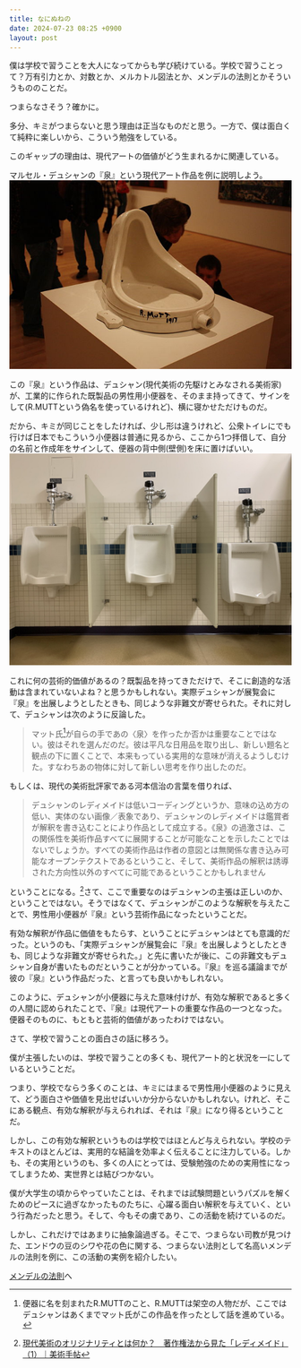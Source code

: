 ```yaml
---
title: なにぬねの
date: 2024-07-23 08:25 +0900
layout: post
---
```

僕は学校で習うことを大人になってからも学び続けている。学校で習うことって？万有引力とか、対数とか、メルカトル図法とか、メンデルの法則とかそういうもののことだ。

つまらなさそう？確かに。

多分、キミがつまらないと思う理由は正当なものだと思う。一方で、僕は面白くて純粋に楽しいから、こういう勉強をしている。

このギャップの理由は、現代アートの価値がどう生まれるかに関連している。

マルセル・デュシャンの『泉』という現代アート作品を例に説明しよう。
![Marchel Duchamp fountain sculpture, SFMOMA (3700182764)](../assets/images/Marchel%20Duchamp%20fountain%20sculpture,%20SFMOMA%20(3700182764).png)


この『泉』という作品は、デュシャン(現代美術の先駆けとみなされる美術家)が、工業的に作られた既製品の男性用小便器を、そのまま持ってきて、サインをして(R.MUTTという偽名を使っているけれど)、横に寝かせただけものだ。

だから、キミが同じことをしたければ、少し形は違うけれど、公衆トイレにでも行けば日本でもこういう小便器は普通に見るから、ここから1つ拝借して、自分の名前と作成年をサインして、便器の背中側(壁側)を床に置けばいい。
![Mens Room Urinals](../assets/images/Mens%20Room%20Urinals.png)

これに何の芸術的価値があるの？既製品を持ってきただけで、そこに創造的な活動は含まれていないよね？と思うかもしれない。実際デュシャンが展覧会に『泉』を出展しようとしたときも、同じような非難文が寄せられた。それに対して、デュシャンは次のように反論した。

> マット氏[^2]が自らの手であの〈泉〉を作ったか否かは重要なことではない。彼はそれを選んだのだ。彼は平凡な日用品を取り出し、新しい題名と観点の下に置くことで、本来もっている実用的な意味が消えるようしむけた。すなわちあの物体に対して新しい思考を作り出したのだ。

もしくは、現代の美術批評家である河本信治の言葉を借りれば、

> デュシャンのレディメイドは低いコーディングというか、意味の込め方の低い、実体のない画像／表象であり、デュシャンのレディメイドは鑑賞者が解釈を書き込むことにより作品として成立する。《泉》の過激さは、この関係性を美術作品すべてに展開することが可能なことを示したことではないでしょうか。すべての美術作品は作者の意図とは無関係な書き込み可能なオープンテクストであるということ、そして、美術作品の解釈は誘導された方向性以外のすべてに可能であるということかもしれません

ということになる。[^1]さて、ここで重要なのはデュシャンの主張は正しいのか、ということではない。そうではなくて、デュシャンがこのような解釈を与えたことで、男性用小便器が『泉』という芸術作品になったということだ。

有効な解釈が作品に価値をもたらす、ということにデュシャンはとても意識的だった。というのも、「実際デュシャンが展覧会に『泉』を出展しようとしたときも、同じような非難文が寄せられた。」と先に書いたが後に、この非難文もデュシャン自身が書いたものだということが分かっている。『泉』を巡る議論までが彼の『泉』という作品だった、と言っても良いかもしれない。

このように、デュシャンが小便器に与えた意味付けが、有効な解釈であると多くの人間に認められたことで、『泉』は現代アートの重要な作品の一つとなった。便器そのものに、もともと芸術的価値があったわけではない。

さて、学校で習うことの面白さの話に移ろう。

僕が主張したいのは、学校で習うことの多くも、現代アート的と状況を一にしているということだ。

つまり、学校でならう多くのことは、キミにはまるで男性用小便器のように見えて、どう面白さや価値を見出せばいいか分からないかもしれない。けれど、そこにある観点、有効な解釈が与えられれば、それは『泉』になり得るということだ。

しかし、この有効な解釈というものは学校ではほとんど与えられない。学校のテキストのほとんどは、実用的な結論を効率よく伝えることに注力している。しかも、その実用というのも、多くの人にとっては、受験勉強のための実用性になってしまうため、実世界とは結びつかない。

僕が大学生の頃からやっていたことは、それまでは試験問題というパズルを解くためのピースに過ぎなかったものたちに、心躍る面白い解釈を与えていく、という行為だったと思う。そして、今もその虜であり、この活動を続けているのだ。

しかし、これだけではあまりに抽象論過ぎる。そこで、つまらない司教が見つけた、エンドウの豆のシワや花の色に関する、つまらない法則として名高いメンデルの法則を例に、この活動の実例を紹介したい。

[メンデルの法則](ja/メンデルの法則.md)へ



[^1]: [現代美術のオリジナリティとは何か？　著作権法から見た「レディメイド」（1）｜美術手帖](https://bijutsutecho.com/magazine/series/s22/20046)
[^2]: 便器に名を刻まれたR.MUTTのこと、R.MUTTは架空の人物だが、ここではデュシャンはあくまでマット氏がこの作品を作ったとして話を進めている。
